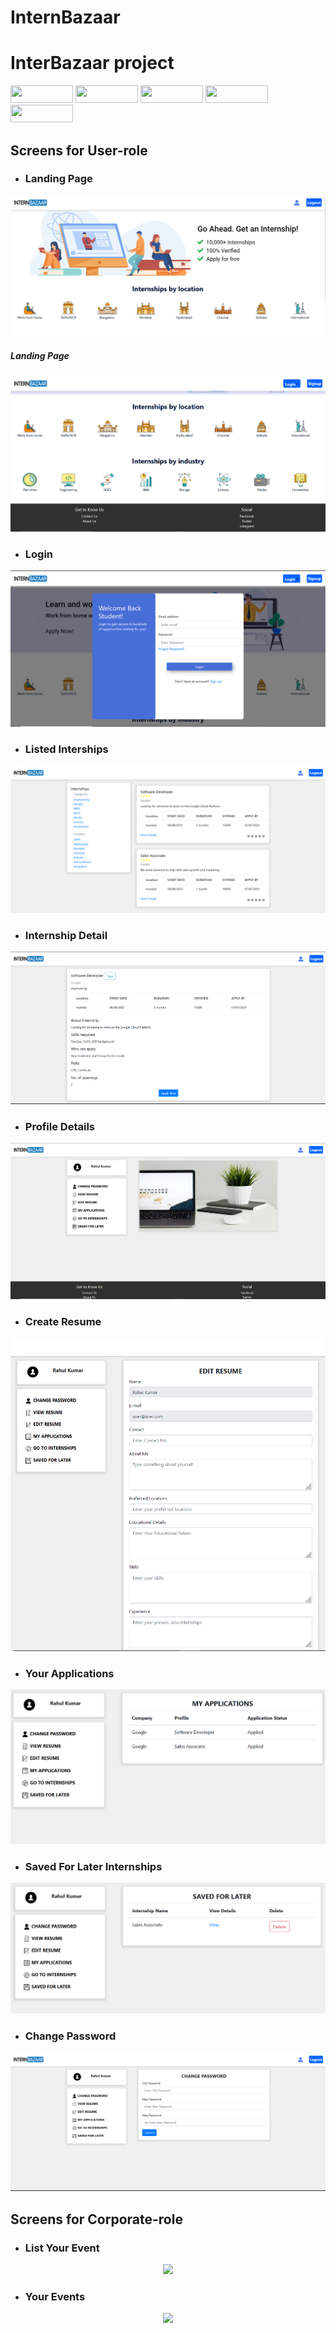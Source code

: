 # InternBazaar

# InterBazaar project

<p float="left">
  <img src="https://img.shields.io/badge/React-20232A?style=for-the-badge&logo=react&logoColor=61DAFB" height="28" width="100" />
  <img src="https://img.shields.io/badge/Node.js-43853D?style=for-the-badge&logo=node.js&logoColor=white" height="28" width="100" />
  <img src="https://img.shields.io/badge/Express.js-000000?style=for-the-badge&logo=express&logoColor=white" height="28" width="100" />
  <img src="https://img.shields.io/badge/MongoDB-4EA94B?style=for-the-badge&logo=mongodb&logoColor=white" height="28" width="100" />
  <img src="https://img.shields.io/badge/JavaScript-F7DF1E?style=for-the-badge&logo=javascript&logoColor=black" height="28" width="100" />
</p>




## Screens for User-role

* ### Landing Page ### 
<p align="center">
  <img src="Project_Images_Interbazaar/home.PNG">
  <h5>Landing Page</h5>
  <img src="Project_Images_Interbazaar/home2.PNG">
</p>

* ### Login ###
<p align="center">
  <img src="Project_Images_Interbazaar/login.PNG">
</p>

* ### Listed Interships ###
<p align="center">
  <img src="Project_Images_Interbazaar/searchInternship.PNG">
</p>

* ### Internship Detail ###
<p align="center">
  <img src="Project_Images_Interbazaar/intershipdetail.PNG">
</p>

* ### Profile Details ###
<p align="center">
<img src="Project_Images_Interbazaar/UserProfile.PNG">
</p>

* ### Create Resume ###
<p align="center">
  <img src="Project_Images_Interbazaar/editresume.PNG">
</p>

* ### Your Applications ###
<p align="center">
  <img src="Project_Images_Interbazaar/myapplication.PNG">
</p>


* ### Saved For Later Internships ###
<p align="center">
  <img src="Project_Images_Interbazaar/savedInternship.PNG">
</p>

* ### Change Password ###
<p align="center">
  <img src="Project_Images_Interbazaar/changepass.PNG">
</p>



## Screens for Corporate-role

* ### List Your Event ### 
<p align="center">
  <img src="Project_Images/listevent.PNG">
</p>

* ### Your Events ###
<p align="center">
  <img src="Project_Images/yourevent.PNG">
</p>

